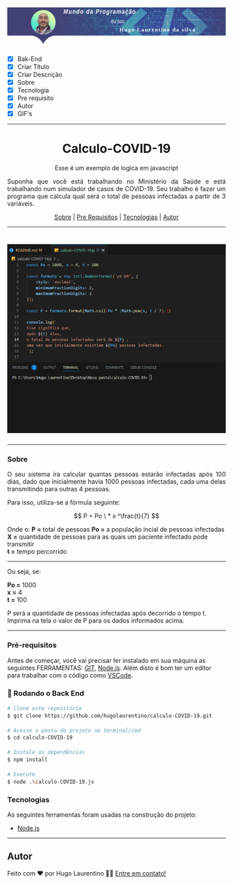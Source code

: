 
<h1 align="center">
  <img alt="Logo" title="#Logo" src="./assets/logo-hugo.png" />
</h1>


- [x] Bak-End
- [x] Criar Título
- [x] Criar Descrição
- [x] Sobre
- [x] Tecnologia
- [x] Pre requisito
- [x] Autor
- [x] GIF‘s
---
<h1 align='center'>Calculo-COVID-19</h1>

<p align='center'>Esse é um exemplo de logica em javascript</p>
<p align='justify'>Suponha que você está trabalhando no Ministério da Saúde e está trabalhando num simulador de casos de COVID-19. Seu trabalho é fazer um programa que calcula qual será o total de pessoas infectadas a partir de 3 variáveis.</p>

<p align='center'>
	<a href='#sobre'>Sobre</a> |
	<a href='#pré-requisitos'>Pre Requisitos</a> |
	<a href='#tecnologias'>Tecnologias</a> |
	<a href='#autor'>Autor</a>
</p>

---
<h1 align='center'>
	<img alt='Readme' title='Readme' src='./assets/execucao.gif' />
</h1>

---
### Sobre
  <p align= 'justify'>
O seu sistema ira calcular quantas pessoas estarão infectadas após 100 dias, dado que inicialmente havia 1000 pessoas infectadas, cada uma delas transmitindo para outras 4 pessoas.


 Para isso, utiliza-se a fórmula seguinte:

$$ P = Po \ * x ^\frac{t}{7} $$

Onde o:
**P =** total de pessoas
**Po =** a população incial de pessoas infectadas \
**X =** quantidade de pessoas para as quais um paciente infectado pode transmitir \
**t =** tempo percorrido
 ___
Ou seja, se:

**Po =** 1000 \
**x =** 4 \
**t =** 100


P será a quantidade de pessoas infectadas após decorrido o tempo t. Imprima na tela o valor de P para os dados informados acima.
  </p>


---
### Pré-requisitos 

Antes de começar, você vai precisar ter instalado em sua máquina as seguintes FERRAMENTAS: [GIT](https://git-scm.com/), [Node.js](https://nodejs.org/en/download). 
Além disto é bom ter um editor para trabalhar com o código como [VSCode](https://code.visualstudio.com/download).

### 🎲 Rodando o Back End

```bash
# Clone este repositório
$ git clone https://github.com/hugolaurentino/calculo-COVID-19.git

# Acesse a pasta do projeto no terminal/cmd
$ cd calculo-COVID-19

# Instale as dependências
$ npm install

# Execute 
$ node .\calculo-COVID-19.js

```
### Tecnologias 

As seguintes ferramentas foram usadas na construção do projeto:

- [Node.js][nodejs]
---

## Autor

Feito com ❤️ por Hugo Laurentino 👋🏽 [Entre em contato!](https://www.linkedin.com/in/hugo-laurentino-silva/)

[nodejs]: https://nodejs.org/